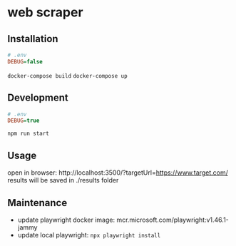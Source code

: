 # web scraper

## Installation

```ini
# .env
DEBUG=false
```

`docker-compose build`
`docker-compose up`

## Development

```ini
# .env
DEBUG=true
```

`npm run start`

## Usage

open in browser: http://localhost:3500/?targetUrl=https://www.target.com/
results will be saved in ./results folder

## Maintenance

- update playwright docker image: mcr.microsoft.com/playwright:v1.46.1-jammy
- update local playwright: `npx playwright install`
